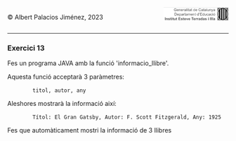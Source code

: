 <div style="display: flex; width: 100%;">
    <div style="flex: 1; padding: 0px;">
        <p>© Albert Palacios Jiménez, 2023</p>
    </div>
    <div style="flex: 1; padding: 0px; text-align: right;">
        <img src="../../assets/ieti.png" height="32" alt="Logo de IETI" style="max-height: 32px;">
    </div>
</div>
<hr/>

### Exercici 13

Fes un programa JAVA amb la funció 'informacio_llibre'. 

Aquesta funció acceptarà 3 paràmetres:
```text
        titol, autor, any
```
Aleshores mostrarà la informació així:
```text
        Títol: El Gran Gatsby, Autor: F. Scott Fitzgerald, Any: 1925
```
Fes que automàticament mostri la informació de 3 llibres

